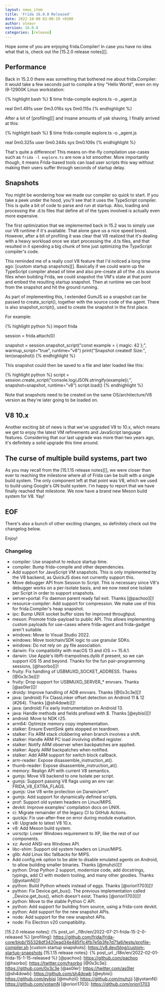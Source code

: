 ```yaml
---
layout: news_item
title: 'Frida 16.0.0 Released'
date: 2022-10-08 02:00:19 +0200
author: oleavr
version: 16.0.0
categories: [release]
---
```


Hope some of you are enjoying frida.Compiler! In case you have no idea what that
is, check out the [15.2.0 release notes][].

## Performance

Back in 15.2.0 there was something that bothered me about frida.Compiler: it
would take a few seconds just to compile a tiny "Hello World", even on my
i9-12900K Linux workstation:

{% highlight bash %}
$ time frida-compile explore.ts -o _agent.js

real	0m1.491s
user	0m3.016s
sys	0m0.115s
{% endhighlight %}

After a lot of [profiling][] and insane amounts of yak shaving, I finally
arrived at this:

{% highlight bash %}
$ time frida-compile explore.ts -o _agent.js

real	0m0.325s
user	0m0.244s
sys	0m0.109s
{% endhighlight %}

That's quite a difference! This means on-the-fly compilation use-cases such as
`frida -l explore.ts` are now a lot smoother. More importantly though, it means
Frida-based tools can load user scripts this way without making their users
suffer through seconds of startup delay.

## Snapshots

You might be wondering how we made our compiler so quick to start. If you take
a peek under the hood, you'll see that it uses the TypeScript compiler. This is
quite a bit of code to parse and run at startup. Also, loading and processing
the .d.ts files that define all of the types involved is actually even more
expensive.

The first optimization that we implemented back in 15.2 was to simply use our
V8 runtime if it's available. That alone gave us a nice speed boost. However,
after a bit of profiling it was clear that V8 realized that it's dealing with
a heavy workload once we start processing the .d.ts files, and that resulted in
it spending a big chunk of time just optimizing the TypeScript compiler's code.

This reminded me of a really cool V8 feature that I'd noticed a long time ago:
[custom startup snapshots][]. Basically if we could warm up the TypeScript
compiler ahead of time and also pre-create all of the .d.ts source files when
building Frida, we could snapshot the VM's state at that point and embed the
resulting startup snapshot. Then at runtime we can boot from the snapshot and
hit the ground running.

As part of implementing this, I extended GumJS so a snapshot can be passed to
create_script(), together with the source code of the agent. There is also
snapshot_script(), used to create the snapshot in the first place.

For example:

{% highlight python %}
import frida

session = frida.attach(0)

snapshot = session.snapshot_script("const example = { magic: 42 };",
                                   warmup_script="true",
                                   runtime="v8")
print("Snapshot created! Size:", len(snapshot))
{% endhighlight %}

This snapshot could then be saved to a file and later loaded like this:

{% highlight python %}
script = session.create_script("console.log(JSON.stringify(example));",
                               snapshot=snapshot,
                               runtime="v8")
script.load()
{% endhighlight %}

Note that snapshots need to be created on the same OS/architecture/V8 version
as they're later going to be loaded on.

## V8 10.x

Another exciting bit of news is that we've upgraded V8 to 10.x, which means we
get to enjoy the latest VM refinements and JavaScript language features.
Considering that our last upgrade was more than two years ago, it's definitely a
solid upgrade this time around.

## The curse of multiple build systems, part two

As you may recall from the [15.1.15 release notes][], we were closer than ever
to reaching the milestone where all of Frida can be built with a single build
system. The only component left at that point was V8, which we used to build
using Google's GN build system. I'm happy to report that we have finally reached
that milestone. We now have a brand new Meson build system for V8. Yay!

## EOF

There's also a bunch of other exciting changes, so definitely check out the
changelog below.

Enjoy!

### Changelog

- compiler: Use snapshot to reduce startup time.
- compiler: Bump frida-compile and other dependencies.
- Add support for JavaScript VM snapshots. This is only implemented by the V8
  backend, as QuickJS does not currently support this.
- Move debugger API from Session to Script. This is necessary since V8's
  debugger works on a per-Isolate basis, and we now need one Isolate per Script
  in order to support snapshots.
- server+portal: Fix daemon parent ready fail exit. Thanks [@pachoo][]!
- resource-compiler: Add support for compression. We make use of this for
  frida.Compiler's heap snapshot.
- ipc: Bump UNIX socket buffer sizes for improved throughput.
- meson: Promote frida-payload to public API. This allows implementing custom
  payloads for use-cases where frida-agent and frida-gadget aren't suitable.
- windows: Move to Visual Studio 2022.
- windows: Move toolchain/SDK logic to use granular SDKs.
- windows: Do not rely on .py file association.
- darwin: Fix compatibility with macOS 13 and iOS >= 15.6.1.
- darwin: Use Apple's libffi-trampolines.dylib if present, so we can support
  iOS 15 and beyond. Thanks for the fun pair-programming sessions, [@hsorbo][]!
- fruity: Fix handling of USBMUXD_SOCKET_ADDRESS. Thanks [@0x3c3e][]!
- fruity: Drop support for USBMUXD_SERVER_\* envvars. Thanks [@as0ler][]!
- droidy: Improve handling of ADB envvars. Thanks [@0x3c3e][]!
- java: (android) Fix ClassLinker offset detection on Android 11 & 12 (#264).
  Thanks [@sh4dowb][]!
- java: (android) Fix early instrumentation on Android 13.
- java: Handle methods and fields prefixed with *$*. Thanks [@eybisi][]!
- android: Move to NDK r25.
- arm64: Optimize memory copy implementation.
- stalker: Ensure EventSink gets stopped on teardown.
- stalker: Fix ARM stack clobbering when branch involves a shift.
- stalker: Handle ARM PC load involving shifted register.
- stalker: Notify ARM observer when backpatches are applied.
- stalker: Apply ARM backpatches when notified.
- stalker: Add ARM support for switch block callback.
- arm-reader: Expose disassemble_instruction_at().
- thumb-reader: Expose disassemble_instruction_at().
- memory: Realign API with current V8 semantics.
- gumjs: Move V8 backend to one Isolate per script.
- gumjs: Support passing V8 flags using an env var: FRIDA_V8_EXTRA_FLAGS.
- gumjs: Use V8 write protection on Darwin/arm\*.
- gumjs: Add support for dynamically defined scripts.
- prof: Support old system headers on Linux/MIPS.
- devkit: Improve examples' compilation docs on UNIX.
- ci: Migrate remainder of the legacy CI to GitHub Actions.
- quickjs: Fix use-after-free on error during module evaluation.
- v8: Upgrade to latest V8 10.x.
- v8: Add Meson build system.
- usrsctp: Lower Windows requirement to XP, like the rest of our components.
- xz: Avoid ANSI-era Windows API.
- libc-shim: Support old system headers on Linux/MIPS.
- glib: Add Linux libc fallbacks for MIPS.
- Add config.mk option to be able to disable emulated agents on Android, to
  allow building smaller binaries. Thanks [@muhzii][]!
- python: Drop Python 2 support, modernize code, add docstrings, typings, add CI
  with modern tooling, and many other goodies. Thanks [@yotamN][]!
- python: Build Python wheels instead of eggs. Thanks [@oriori1703][]!
- python: Fix Device.get_bus(). The previous implementation called
  \_Device.get_bus(), which doesn't exist. Thanks [@oriori1703][]!
- python: Move to the stable Python C API.
- python: Add support for building from source, using a frida-core devkit.
- python: Add support for the new snapshot APIs.
- node: Add support for the new snapshot APIs.
- node: Fix Electron v20 compatibility.


[15.2.0 release notes]: {% post_url _i18n/en/2022-07-21-frida-15-2-0-released %}
[profiling]: https://github.com/frida/frida-core/blob/155328df3420ead34e485f1c4fb7e5b3fe7d71a6/tests/profile-compiler.sh
[custom startup snapshots]: https://v8.dev/blog/custom-startup-snapshots
[15.1.15 release notes]: {% post_url _i18n/en/2022-02-01-frida-15-1-15-released %}
[@pachoo]: https://github.com/pachoo
[@hsorbo]: https://twitter.com/hsorbo
[@0x3c3e]: https://github.com/0x3c3e
[@as0ler]: https://twitter.com/as0ler
[@sh4dowb]: https://github.com/sh4dowb
[@eybisi]: https://github.com/eybisi
[@muhzii]: https://github.com/muhzii
[@yotamN]: https://github.com/yotamN
[@oriori1703]: https://github.com/oriori1703
